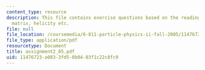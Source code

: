 ```yaml
---
content_type: resource
description: This file contains exercise questions based on the readings for rotational
  matrix, helicity etc.
file: null
file_location: /coursemedia/8-811-particle-physics-ii-fall-2005/11476723a0833fd50b0403f1c22c8fc9_assignment2_05.pdf
file_type: application/pdf
resourcetype: Document
title: assignment2_05.pdf
uid: 11476723-a083-3fd5-0b04-03f1c22c8fc9
---
```

